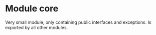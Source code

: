 # Module core

Very small module, only containing public interfaces and exceptions. Is exported by all other modules.
